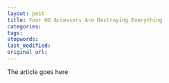 ```yaml
---
layout: post
title: Your OO Accessors Are Destroying Everything
categories:
tags:
stopwords:
last_modified:
original_url: 
---
```


The article goes here

